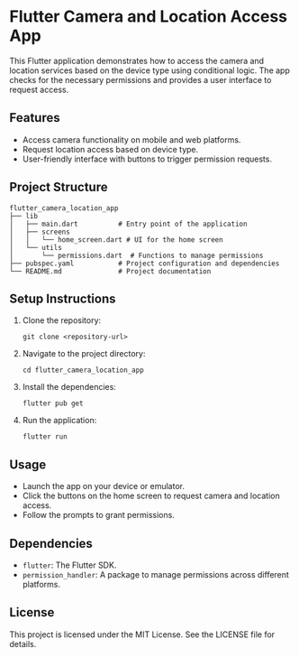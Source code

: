 # Flutter Camera and Location Access App

This Flutter application demonstrates how to access the camera and location services based on the device type using conditional logic. The app checks for the necessary permissions and provides a user interface to request access.

## Features

- Access camera functionality on mobile and web platforms.
- Request location access based on device type.
- User-friendly interface with buttons to trigger permission requests.

## Project Structure

```
flutter_camera_location_app
├── lib
│   ├── main.dart          # Entry point of the application
│   ├── screens
│   │   └── home_screen.dart # UI for the home screen
│   └── utils
│       └── permissions.dart  # Functions to manage permissions
├── pubspec.yaml           # Project configuration and dependencies
└── README.md              # Project documentation
```

## Setup Instructions

1. Clone the repository:
   ```
   git clone <repository-url>
   ```

2. Navigate to the project directory:
   ```
   cd flutter_camera_location_app
   ```

3. Install the dependencies:
   ```
   flutter pub get
   ```

4. Run the application:
   ```
   flutter run
   ```

## Usage

- Launch the app on your device or emulator.
- Click the buttons on the home screen to request camera and location access.
- Follow the prompts to grant permissions.

## Dependencies

- `flutter`: The Flutter SDK.
- `permission_handler`: A package to manage permissions across different platforms.

## License

This project is licensed under the MIT License. See the LICENSE file for details.